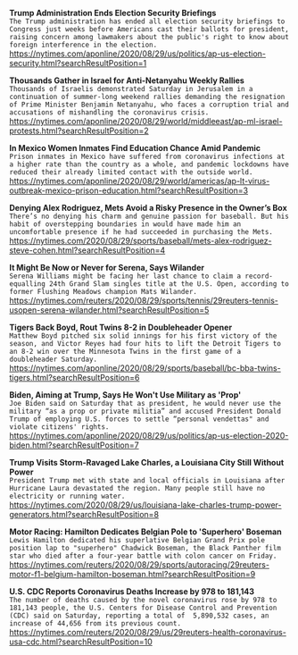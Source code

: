 **Trump Administration Ends Election Security Briefings**\
`The Trump administration has ended all election security briefings to Congress just weeks before Americans cast their ballots for president, raising concern among lawmakers about the public's right to know about foreign interference in the election. `\
https://nytimes.com/aponline/2020/08/29/us/politics/ap-us-election-security.html?searchResultPosition=1

**Thousands Gather in Israel for Anti-Netanyahu Weekly Rallies**\
`Thousands of Israelis demonstrated Saturday in Jerusalem in a continuation of summer-long weekend rallies demanding the resignation of Prime Minister Benjamin Netanyahu, who faces a corruption trial and accusations of mishandling the coronavirus crisis.`\
https://nytimes.com/aponline/2020/08/29/world/middleeast/ap-ml-israel-protests.html?searchResultPosition=2

**In Mexico Women Inmates Find Education Chance Amid Pandemic**\
`Prison inmates in Mexico have suffered from coronavirus infections at a higher rate than the country as a whole, and pandemic lockdowns have reduced their already limited contact with the outside world. `\
https://nytimes.com/aponline/2020/08/29/world/americas/ap-lt-virus-outbreak-mexico-prison-education.html?searchResultPosition=3

**Denying Alex Rodriguez, Mets Avoid a Risky Presence in the Owner’s Box**\
`There’s no denying his charm and genuine passion for baseball. But his habit of overstepping boundaries in would have made him an uncomfortable presence if he had succeeded in purchasing the Mets.`\
https://nytimes.com/2020/08/29/sports/baseball/mets-alex-rodriguez-steve-cohen.html?searchResultPosition=4

**It Might Be Now or Never for Serena, Says Wilander**\
`Serena Williams might be facing her last chance to claim a record-equalling 24th Grand Slam singles title at the U.S. Open, according to former Flushing Meadows champion Mats Wilander.`\
https://nytimes.com/reuters/2020/08/29/sports/tennis/29reuters-tennis-usopen-serena-wilander.html?searchResultPosition=5

**Tigers Back Boyd, Rout Twins 8-2 in Doubleheader Opener**\
`Matthew Boyd pitched six solid innings for his first victory of the season, and Victor Reyes had four hits to lift the Detroit Tigers to an 8-2 win over the Minnesota Twins in the first game of a doubleheader Saturday.`\
https://nytimes.com/aponline/2020/08/29/sports/baseball/bc-bba-twins-tigers.html?searchResultPosition=6

**Biden, Aiming at Trump, Says He Won't Use Military as 'Prop'**\
`Joe Biden said on Saturday that as president, he would never use the military “as a prop or private militia” and accused President Donald Trump of employing U.S. forces to settle “personal vendettas" and violate citizens' rights.`\
https://nytimes.com/aponline/2020/08/29/us/politics/ap-us-election-2020-biden.html?searchResultPosition=7

**Trump Visits Storm-Ravaged Lake Charles, a Louisiana City Still Without Power**\
`President Trump met with state and local officials in Louisiana after Hurricane Laura devastated the region. Many people still have no electricity or running water.`\
https://nytimes.com/2020/08/29/us/louisiana-lake-charles-trump-power-generators.html?searchResultPosition=8

**Motor Racing: Hamilton Dedicates Belgian Pole to 'Superhero' Boseman**\
`Lewis Hamilton dedicated his superlative Belgian Grand Prix pole position lap to "superhero" Chadwick Boseman, the Black Panther film star who died after a four-year battle with colon cancer on Friday.`\
https://nytimes.com/reuters/2020/08/29/sports/autoracing/29reuters-motor-f1-belgium-hamilton-boseman.html?searchResultPosition=9

**U.S. CDC Reports Coronavirus Deaths Increase by 978 to 181,143**\
`The number of deaths caused by the novel coronavirus rose by 978 to 181,143 people, the U.S. Centers for Disease Control and Prevention (CDC) said on Saturday, reporting a total of  5,890,532 cases, an increase of 44,656 from its previous count.`\
https://nytimes.com/reuters/2020/08/29/us/29reuters-health-coronavirus-usa-cdc.html?searchResultPosition=10

